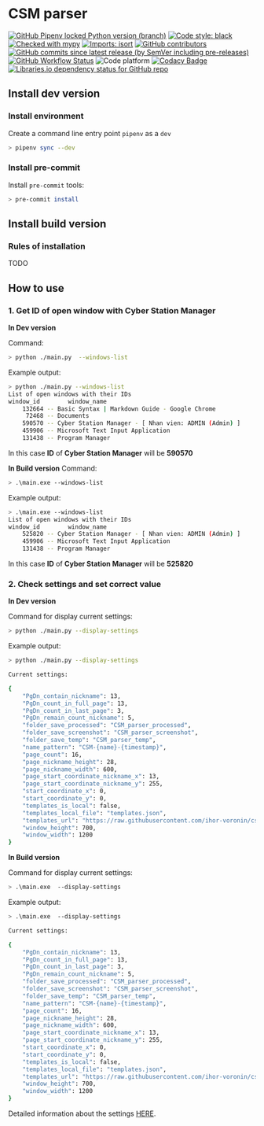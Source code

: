 # CSM parser
[![GitHub Pipenv locked Python version (branch)](https://img.shields.io/github/pipenv/locked/python-version/ihor-voronin/csm_parser/master?logo=python&logoColor=FBE072)](https://github.com/ihor-voronin/csm_parser/blob/master/Pipfile)
[![Code style: black](https://img.shields.io/badge/code%20style-black-000000.svg)](https://github.com/psf/black)
[![Checked with mypy](http://www.mypy-lang.org/static/mypy_badge.svg)](http://mypy-lang.org/)
[![Imports: isort](https://img.shields.io/badge/%20imports-isort-%231674b1?style=flat&labelColor=ef8336)](https://pycqa.github.io/isort/)
[![GitHub contributors](https://img.shields.io/github/contributors/ihor-voronin/csm_parser?logo=github)](https://github.com/ihor-voronin/csm_parser/graphs/contributors)
[![GitHub commits since latest release (by SemVer including pre-releases)](https://img.shields.io/github/commits-since/ihor-voronin/csm_parser/latest?include_prereleases&logo=github)](https://github.com/ihor-voronin/csm_parser/releases/latest)
[![GitHub Workflow Status](https://img.shields.io/github/workflow/status/ihor-voronin/csm_parser/CodeQL?label=checks&logo=github)](https://github.com/ihor-voronin/csm_parser/blob/master/.github/workflows/codeql.yml)
![Code platform](https://img.shields.io/badge/platform-windows-blue?logo=windows)
[![Codacy Badge](https://app.codacy.com/project/badge/Grade/0f4fe4e481354b2ab38e2d3385587821)](https://www.codacy.com/gh/ihor-voronin/csm_parser/dashboard?utm_source=github.com&amp;utm_medium=referral&amp;utm_content=ihor-voronin/csm_parser&amp;utm_campaign=Badge_Grade)
[![Libraries.io dependency status for GitHub repo](http://144.217.6.255/librariesio/github/ihor-voronin/csm_parser)](https://libraries.io/github/ihor-voronin/csm_parser)

## Install dev version

### Install environment
Create a command line entry point `pipenv` as a `dev`
```bash
> pipenv sync --dev 
```

### Install pre-commit

Install `pre-commit` tools:
```bash
> pre-commit install 
```

## Install build version

### Rules of installation
TODO

## How to use

### 1. Get ID of open window with  Cyber Station Manager

**In Dev version**

Command:
```bash
> python ./main.py  --windows-list
```
Example output:
```bash
> python ./main.py --windows-list
List of open windows with their IDs
window_id        window_name
    132664 -- Basic Syntax | Markdown Guide - Google Chrome
     72468 -- Documents
    590570 -- Cyber Station Manager - [ Nhan vien: ADMIN (Admin) ]
    459906 -- Microsoft Text Input Application
    131438 -- Program Manager
```
In this case **ID** of **Cyber Station Manager** will be **590570**

**In Build version** Command:
```bash
> .\main.exe --windows-list
```
Example output:
```bash
> .\main.exe --windows-list
List of open windows with their IDs
window_id        window_name
    525820 -- Cyber Station Manager - [ Nhan vien: ADMIN (Admin) ]
    459906 -- Microsoft Text Input Application
    131438 -- Program Manager
```
In this case **ID** of **Cyber Station Manager** will be **525820**


### 2. Check settings and set correct value

**In Dev version**

Command for display current settings:
```bash
> python ./main.py --display-settings
```
Example output:
```bash
> python ./main.py --display-settings

Current settings:

{
    "PgDn_contain_nickname": 13,
    "PgDn_count_in_full_page": 13,
    "PgDn_count_in_last_page": 3,
    "PgDn_remain_count_nickname": 5,
    "folder_save_processed": "CSM_parser_processed",
    "folder_save_screenshot": "CSM_parser_screenshot",
    "folder_save_temp": "CSM_parser_temp",
    "name_pattern": "CSM-{name}-{timestamp}",
    "page_count": 16,
    "page_nickname_height": 28,
    "page_nickname_width": 600,
    "page_start_coordinate_nickname_x": 13,
    "page_start_coordinate_nickname_y": 255,
    "start_coordinate_x": 0,
    "start_coordinate_y": 0,
    "templates_is_local": false,
    "templates_local_file": "templates.json",
    "templates_url": "https://raw.githubusercontent.com/ihor-voronin/csm_parser/master/templates.json",
    "window_height": 700,
    "window_width": 1200
}
```

**In Build version**

Command for display current settings:
```bash
> .\main.exe  --display-settings
```
Example output:
```bash
> .\main.exe  --display-settings

Current settings:

{
    "PgDn_contain_nickname": 13,
    "PgDn_count_in_full_page": 13,
    "PgDn_count_in_last_page": 3,
    "PgDn_remain_count_nickname": 5,
    "folder_save_processed": "CSM_parser_processed",
    "folder_save_screenshot": "CSM_parser_screenshot",
    "folder_save_temp": "CSM_parser_temp",
    "name_pattern": "CSM-{name}-{timestamp}",
    "page_count": 16,
    "page_nickname_height": 28,
    "page_nickname_width": 600,
    "page_start_coordinate_nickname_x": 13,
    "page_start_coordinate_nickname_y": 255,
    "start_coordinate_x": 0,
    "start_coordinate_y": 0,
    "templates_is_local": false,
    "templates_local_file": "templates.json",
    "templates_url": "https://raw.githubusercontent.com/ihor-voronin/csm_parser/master/templates.json",
    "window_height": 700,
    "window_width": 1200
}
```

Detailed information about the settings [HERE](https://todo.com).
